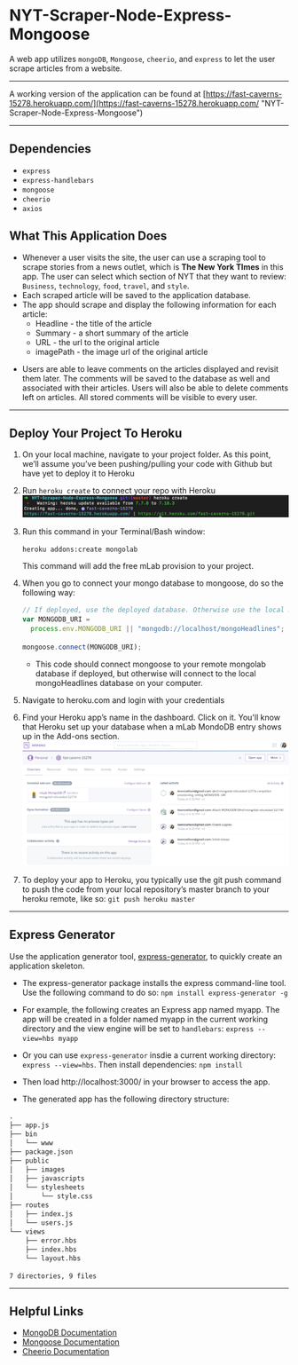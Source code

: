 # NYT-Scraper-Node-Express-Mongoose

A web app utilizes `mongoDB`, `Mongoose`, `cheerio`, and `express` to let the user scrape articles from a website.

---

A working version of the application can be found at [https://fast-caverns-15278.herokuapp.com/](https://fast-caverns-15278.herokuapp.com/ "NYT-Scraper-Node-Express-Mongoose")

---

## Dependencies

- `express`
- `express-handlebars`
- `mongoose`
- `cheerio`
- `axios`

## What This Application Does

- Whenever a user visits the site, the user can use a scraping tool to scrape stories from a news outlet, which is **The New York TImes** in this app. The user can select which section of NYT that they want to review: `Business`, `technology`, `food`, `travel`, and `style`.
- Each scraped article will be saved to the application database.
- The app should scrape and display the following information for each article:
  - Headline - the title of the article
  - Summary - a short summary of the article
  - URL - the url to the original article
  - imagePath - the image url of the original article

* Users are able to leave comments on the articles displayed and revisit them later. The comments will be saved to the database as well and associated with their articles. Users will also be able to delete comments left on articles. All stored comments will be visible to every user.

---

## Deploy Your Project To Heroku

1. On your local machine, navigate to your project folder. As this point, we’ll assume you’ve been pushing/pulling your code with Github but have yet to deploy it to Heroku
2. Run `heroku create` to connect your repo with Heroku
   ![Run Heroku Create](./screenshots/screenshots-herokuCreate.png)

3. Run this command in your Terminal/Bash window:

   `heroku addons:create mongolab`

   This command will add the free mLab provision to your project.

4. When you go to connect your mongo database to mongoose, do so the following way:

   ```js
   // If deployed, use the deployed database. Otherwise use the local mongoHeadlines database
   var MONGODB_URI =
     process.env.MONGODB_URI || "mongodb://localhost/mongoHeadlines";

   mongoose.connect(MONGODB_URI);
   ```

   - This code should connect mongoose to your remote mongolab database if deployed, but otherwise will connect to the local mongoHeadlines database on your computer.

5. Navigate to heroku.com and login with your credentials

6. Find your Heroku app’s name in the dashboard. Click on it. You'll know that Heroku set up your database when a mLab MondoDB entry shows up in the Add-ons section.
   ![Free mLab is added to your project](./screenshots/screenshots-mLabonHeroku.png)

7. To deploy your app to Heroku, you typically use the git push command to push the code from your local repository’s master branch to your heroku remote, like so: `git push heroku master`

---

## Express Generator

Use the application generator tool, [express-generator](https://expressjs.com/en/starter/generator.html), to quickly create an application skeleton.

- The express-generator package installs the express command-line tool. Use the following command to do so: `npm install express-generator -g`

- For example, the following creates an Express app named myapp. The app will be created in a folder named myapp in the current working directory and the view engine will be set to `handlebars`: `express --view=hbs myapp`

- Or you can use `express-generator` insdie a current working directory: `express --view=hbs`. Then install dependencies: `npm install`

* Then load http://localhost:3000/ in your browser to access the app.

* The generated app has the following directory structure:

```
.
├── app.js
├── bin
│   └── www
├── package.json
├── public
│   ├── images
│   ├── javascripts
│   └── stylesheets
│       └── style.css
├── routes
│   ├── index.js
│   └── users.js
└── views
    ├── error.hbs
    ├── index.hbs
    └── layout.hbs

7 directories, 9 files
```

---

## Helpful Links

- [MongoDB Documentation](https://docs.mongodb.com/manual/)
- [Mongoose Documentation](http://mongoosejs.com/docs/api.html)
- [Cheerio Documentation](https://github.com/cheeriojs/cheerio)
